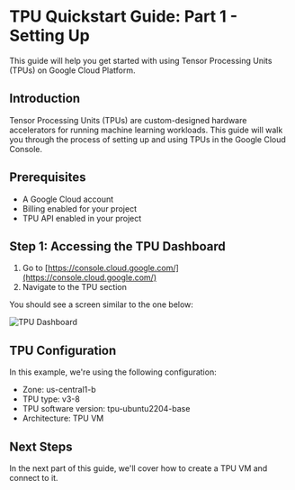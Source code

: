 # TPU Quickstart Guide: Part 1 - Setting Up

This guide will help you get started with using Tensor Processing Units (TPUs) on Google Cloud Platform.

## Introduction

Tensor Processing Units (TPUs) are custom-designed hardware accelerators for running machine learning workloads. This guide will walk you through the process of setting up and using TPUs in the Google Cloud Console.

## Prerequisites

- A Google Cloud account
- Billing enabled for your project
- TPU API enabled in your project

## Step 1: Accessing the TPU Dashboard

1. Go to [https://console.cloud.google.com/](https://console.cloud.google.com/)
2. Navigate to the TPU section

You should see a screen similar to the one below:

![TPU Dashboard](path_to_your_screenshot.png)

## TPU Configuration

In this example, we're using the following configuration:

- Zone: us-central1-b
- TPU type: v3-8
- TPU software version: tpu-ubuntu2204-base
- Architecture: TPU VM

## Next Steps

In the next part of this guide, we'll cover how to create a TPU VM and connect to it.
